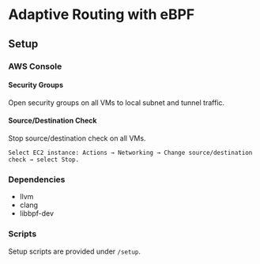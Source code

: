 # Adaptive Routing with eBPF

## Setup

### AWS Console

#### Security Groups
Open security groups on all VMs to local subnet and tunnel traffic.

#### Source/Destination Check
Stop source/destination check on all VMs.

```
Select EC2 instance: Actions → Networking → Change source/destination check → select Stop.
```

### Dependencies
- llvm
- clang
- libbpf-dev

### Scripts
Setup scripts are provided under `/setup`.

